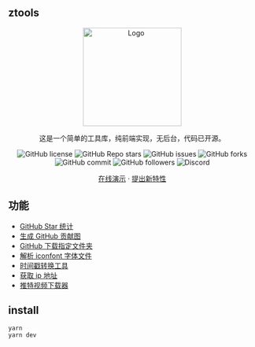 ## ztools

<div align="center">
  <a href="https://github.com/98zi/ztools/">
    <img src="https://imgurl.zishu.me/2023/1702999949390.webp" alt="Logo" width="200">
  </a>
  <p align="center">
   这是一个简单的工具库，纯前端实现，无后台，代码已开源。
    <p>
        <img src="https://img.shields.io/github/license/98zi/ztools" alt="GitHub license">
        <img src="https://img.shields.io/github/stars/98zi/ztools" alt="GitHub Repo stars">
        <img src="https://img.shields.io/github/issues/98zi/ztools" alt="GitHub issues">
        <img src="https://img.shields.io/github/forks/98zi/ztools" alt="GitHub forks">
        <img src="https://img.shields.io/github/commit-activity/t/98zi/ztools" alt="GitHub commit">
        <img src="https://img.shields.io/github/followers/98zi" alt="GitHub followers">
        <img src="https://img.shields.io/discord/1126519222172925952" alt="Discord">
      </p>
  <a href="https://ztools.zishu.me">在线演示</a>
  ·
  <a href="https://github.com/98zi/ztools/issues">提出新特性</a>
  </p>

</div>

## 功能

- [GitHub Star 统计](https://ztools.zishu.me/github-star/)
- [生成 GitHub 贡献图](https://ztools.zishu.me/generate-gitHub-contributions/)
- [GitHub 下载指定文件夹](https://ztools.zishu.me/github-folder-download/)
- [解析 iconfont 字体文件](https://ztools.zishu.me/iconfont/)
- [时间戳转换工具](https://ztools.zishu.me/timestamp/)
- [获取 ip 地址](https://ztools.zishu.me/ip/)
- [推特视频下载器](https://ztools.zishu.me/twitter-video-download/)

## install

```shell
yarn
yarn dev
```
